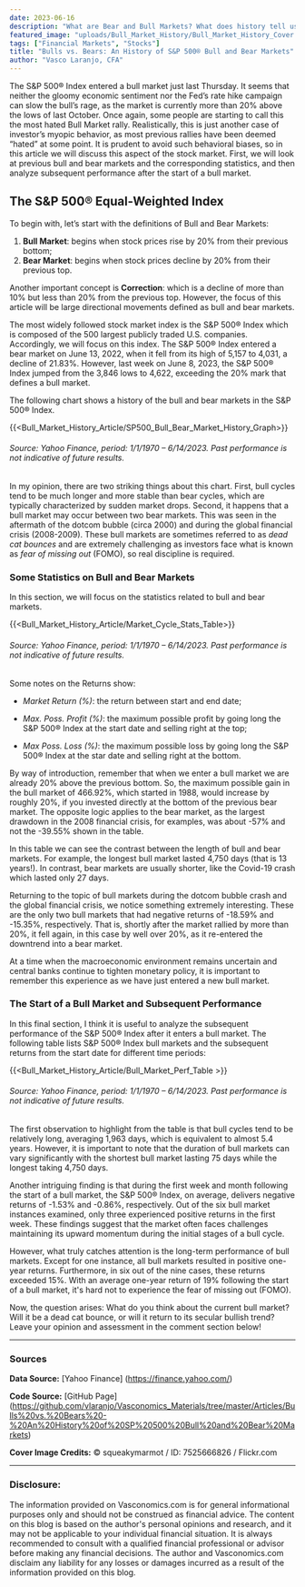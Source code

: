 ```yaml
---
date: 2023-06-16
description: "What are Bear and Bull Markets? What does history tell us about them?"
featured_image: "uploads/Bull_Market_History/Bull_Market_History_Cover.jpg"
tags: ["Financial Markets", "Stocks"]
title: "Bulls vs. Bears: An History of S&P 500® Bull and Bear Markets"
author: "Vasco Laranjo, CFA"
---
```

The S&P 500® Index entered a bull market just last Thursday. It seems that neither the gloomy economic sentiment nor the Fed’s rate hike campaign can slow the bull’s rage, as the market is currently more than 20% above the lows of last October. Once again, some people are starting to call this the most hated Bull Market rally. Realistically, this is just another case of investor’s myopic behavior, as most previous rallies have been deemed “hated” at some point. It is prudent to avoid such behavioral biases, so in this article we will discuss this aspect of the stock market. First, we will look at previous bull and bear markets and the corresponding statistics, and then analyze subsequent performance after the start of a bull market. 

## The S&P 500® Equal-Weighted Index

To begin with, let’s start with the definitions of Bull and Bear Markets:

1. **Bull Market**: begins when stock prices rise by 20% from their previous bottom;
2. **Bear Market**: begins when stock prices decline by 20% from their previous top.

Another important concept is **Correction**: which is a decline of more than 10% but less than 20% from the previous top. However, the focus of this article will be large directional movements defined as bull and bear markets.

The most widely followed stock market index is the S&P 500® Index which is composed of the 500 largest publicly traded U.S. companies. Accordingly, we will focus on this index. The S&P 500® Index entered a bear market on June 13, 2022, when it fell from its high of 5,157 to 4,031, a decline of 21.83%. However, last week on June 8, 2023, the S&P 500® Index jumped from the 3,846 lows to 4,622, exceeding the 20% mark that defines a bull market.

The following chart shows a history of the bull and bear markets in the S&P 500® Index.

{{<Bull_Market_History_Article/SP500_Bull_Bear_Market_History_Graph>}}

###### Source: Yahoo Finance, period: 1/1/1970 – 6/14/2023. Past performance is not indicative of future results.

In my opinion, there are two striking things about this chart. First, bull cycles tend to be much longer and more stable than bear cycles, which are typically characterized by sudden market drops. Second, it happens that a bull market may occur between two bear markets. This was seen in the aftermath of the dotcom bubble (circa 2000) and during the global financial crisis (2008-2009). These bull markets are sometimes referred to as _dead cat bounces_ and are extremely challenging as investors face what is known as _fear of missing out_ (FOMO), so real discipline is required. 

### Some Statistics on Bull and Bear Markets

In this section, we will focus on the statistics related to bull and bear markets.

{{<Bull_Market_History_Article/Market_Cycle_Stats_Table>}}

###### Source: Yahoo Finance, period: 1/1/1970 – 6/14/2023. Past performance is not indicative of future results.

Some notes on the Returns show:

- _Market Return (%)_: the return between start and end date;

- _Max. Poss. Profit (%)_: the maximum possible profit by going long the S&P 500® Index at the start date and selling right at the top;

- _Max Poss. Loss (%)_: the maximum possible loss by going long the S&P 500® Index at the star date and selling right at the bottom.

By way of introduction, remember that when we enter a bull market we are already 20% above the previous bottom. So, the maximum possible gain in the bull market of 466.92%, which started in 1988, would increase by roughly 20%, if you invested directly at the bottom of the previous bear market. The opposite logic applies to the bear market, as the largest drawdown in the 2008 financial crisis, for examples, was about -57% and not the -39.55% shown in the table.

In this table we can see the contrast between the length of bull and bear markets. For example, the longest bull market lasted 4,750 days (that is 13 years!). In contrast, bear markets are usually shorter, like the Covid-19 crash which lasted only 27 days.

Returning to the topic of bull markets during the dotcom bubble crash and the global financial crisis, we notice something extremely interesting. These are the only two bull markets that had negative returns of -18.59% and -15.35%, respectively. That is, shortly after the market rallied by more than 20%, it fell again, in this case by well over 20%, as it re-entered the downtrend into a bear market. 

At a time when the macroeconomic environment remains uncertain and central banks continue to tighten monetary policy, it is important to remember this experience as we have just entered a new bull market.

### The Start of a Bull Market and Subsequent Performance

In this final section, I think it is useful to analyze the subsequent performance of the S&P 500® Index after it enters a bull market. The following table lists S&P 500® Index bull markets and the subsequent returns from the start date for different time periods:

{{<Bull_Market_History_Article/Bull_Market_Perf_Table >}}

###### Source: Yahoo Finance, period: 1/1/1970 – 6/14/2023. Past performance is not indicative of future results.

The first observation to highlight from the table is that bull cycles tend to be relatively long, averaging 1,963 days, which is equivalent to almost 5.4 years. However, it is important to note that the duration of bull markets can vary significantly with the shortest bull market lasting 75 days while the longest taking 4,750 days.

Another intriguing finding is that during the first week and month following the start of a bull market, the S&P 500® Index, on average, delivers negative returns of -1.53% and -0.86%, respectively. Out of the six bull market instances examined, only three experienced positive returns in the first week. These findings suggest that the market often faces challenges maintaining its upward momentum during the initial stages of a bull cycle.

However, what truly catches attention is the long-term performance of bull markets. Except for one instance, all bull markets resulted in positive one-year returns. Furthermore, in six out of the nine cases, these returns exceeded 15%. With an average one-year return of 19% following the start of a bull market, it's hard not to experience the fear of missing out (FOMO). 

Now, the question arises: What do you think about the current bull market? Will it be a dead cat bounce, or will it return to its secular bullish trend? Leave your opinion and assessment in the comment section below!

---
### Sources

**Data Source:** [Yahoo Finance] (https://finance.yahoo.com/)

**Code Source:** [GitHub Page] (https://github.com/vlaranjo/Vasconomics_Materials/tree/master/Articles/Bulls%20vs.%20Bears%20-%20An%20History%20of%20SP%20500%20Bull%20and%20Bear%20Markets)

**Cover Image Credits:**  © squeakymarmot / ID: 7525666826 / Flickr.com

---
### Disclosure: 

The information provided on Vasconomics.com is for general informational purposes only and should not be construed as financial advice. The content on this blog is based on the author's personal opinions and research, and it may not be applicable to your individual financial situation. It is always recommended to consult with a qualified financial professional or advisor before making any financial decisions. The author and Vasconomics.com disclaim any liability for any losses or damages incurred as a result of the information provided on this blog.